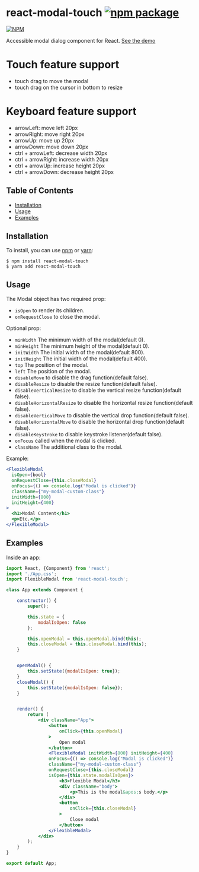 # react-modal-touch [![npm package](https://img.shields.io/npm/v/react-modal-touch.svg?style=flat-square)](https://www.npmjs.org/package/react-modal-touch)

[![NPM](https://nodei.co/npm/react-pure-modal.png?downloads=true&downloadRank=true&stars=true)](https://nodei.co/npm/react-modal-touch/)

Accessible modal dialog component for React. [See the demo](https://divakarmanivel.github.io/react-modal-touch/)

# Touch feature support
* touch drag to move the modal
* touch drag on the cursor in bottom to resize

# Keyboard feature support
* arrowLeft: move left 20px
* arrowRight: move right 20px
* arrowUp: move up 20px
* arrowDown: move down 20px
* ctrl + arrowLeft: decrease width 20px
* ctrl + arrowRight: increase width 20px
* ctrl + arrowUp: increase height 20px
* ctrl + arrowDown: decrease height 20px

## Table of Contents

* [Installation](#installation)
* [Usage](#usage)
* [Examples](#examples)

## Installation

To install, you can use [npm](https://npmjs.org/) or [yarn](https://yarnpkg.com):


    $ npm install react-modal-touch
    $ yarn add react-modal-touch


## Usage

The Modal object has two required prop:

- `isOpen` to render its children.
- `onRequestClose` to close the modal.

Optional prop:

- `minWidth` The minimum width of the modal(default 0).
- `minHeight` The minimum height of the modal(default 0).
- `initWidth` The initial width of the modal(default 800).
- `initHeight` The initial width of the modal(default 400).
- `top` The position of the modal.
- `left` The position of the modal.
- `disableMove` to disable the drag function(default false).
- `disableResize` to disable the resize function(default false).
- `disableVerticalResize` to disable the vertical resize function(default false).
- `disableHorizontalResize` to disable the horizontal resize function(default false).
- `disableVerticalMove` to disable the vertical drop function(default false).
- `disableHorizontalMove` to disable the horizontal drop function(default false).
- `disableKeystroke` to disable keystroke listener(default false).
- `onFocus` called when the modal is clicked.
- `className` The additional class to the modal.


Example:

```jsx
<FlexibleModal
  isOpen={bool}
  onRequestClose={this.closeModal}
  onFocus={() => console.log("Modal is clicked")}
  className={"my-modal-custom-class"}
  initWidth={800} 
  initHeight={400}
>
  <h1>Modal Content</h1>
  <p>Etc.</p>
</FlexibleModal>
```


## Examples

Inside an app:

```jsx
import React, {Component} from 'react';
import './App.css';
import FlexibleModal from 'react-modal-touch';

class App extends Component {

    constructor() {
        super();

        this.state = {
            modalIsOpen: false
        };

        this.openModal = this.openModal.bind(this);
        this.closeModal = this.closeModal.bind(this);
    }


    openModal() {
        this.setState({modalIsOpen: true});
    }
    closeModal() {
        this.setState({modalIsOpen: false});
    }


    render() {
        return (
            <div className="App">
                <button
                    onClick={this.openModal}
                >
                    Open modal
                </button>
                <FlexibleModal initWidth={800} initHeight={400} 
                onFocus={() => console.log("Modal is clicked")}
                className={"my-modal-custom-class"}
                onRequestClose={this.closeModal} 
                isOpen={this.state.modalIsOpen}>
                    <h3>Flexible Modal</h3>
                    <div className="body">
                        <p>This is the modal&apos;s body.</p>
                    </div>
                    <button
                        onClick={this.closeModal}
                    >
                        Close modal
                    </button>
                </FlexibleModal>
            </div>
        );
    }
}

export default App;

```